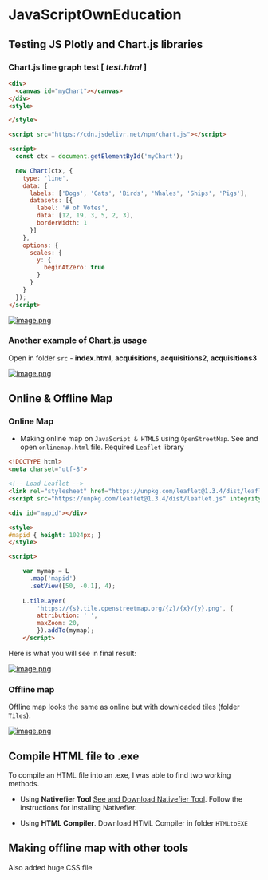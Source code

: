 # JavaScriptOwnEducation

## Testing JS Plotly and Chart.js libraries

### Chart.js line graph test [ *test.html* ]
  
  ```html
  <div>
    <canvas id="myChart"></canvas>
  </div>
  <style>

  </style>

  <script src="https://cdn.jsdelivr.net/npm/chart.js"></script>
  
  <script>
    const ctx = document.getElementById('myChart');
  
    new Chart(ctx, {
      type: 'line',
      data: {
        labels: ['Dogs', 'Cats', 'Birds', 'Whales', 'Ships', 'Pigs'],
        datasets: [{
          label: '# of Votes',
          data: [12, 19, 3, 5, 2, 3],
          borderWidth: 1
        }]
      },
      options: {
        scales: {
          y: {
            beginAtZero: true
          }
        }
      }
    });
  </script>
  ```
[![image.png](https://i.postimg.cc/XNr82gp3/image.png)](https://postimg.cc/QVr1C1Qn)

### Another example of Chart.js usage

Open in folder `src` - **index.html**, **acquisitions**, **acquisitions2**, **acquisitions3**  

[![image.png](https://i.postimg.cc/Gm1L9zZj/image.png)](https://postimg.cc/WhXLHmpD)

## Online & Offline Map 
### Online Map

- Making online map on `JavaScript & HTML5` using `OpenStreetMap`. See and open `onlinemap.html` file.
  Required `Leaflet` library
  
``` html
<!DOCTYPE html>
<meta charset="utf-8">

<!-- Load Leaflet -->
<link rel="stylesheet" href="https://unpkg.com/leaflet@1.3.4/dist/leaflet.css" integrity="sha512-puBpdR0798OZvTTbP4A8Ix/l+A4dHDD0DGqYW6RQ+9jxkRFclaxxQb/SJAWZfWAkuyeQUytO7+7N4QKrDh+drA==" crossorigin=""/>
<script src="https://unpkg.com/leaflet@1.3.4/dist/leaflet.js" integrity="sha512-nMMmRyTVoLYqjP9hrbed9S+FzjZHW5gY1TWCHA5ckwXZBadntCNs8kEqAWdrb9O7rxbCaA4lKTIWjDXZxflOcA==" crossorigin=""></script>

<div id="mapid"></div>

<style>
#mapid { height: 1024px; }
</style>

<script>

    var mymap = L
      .map('mapid')
      .setView([50, -0.1], 4);
    
    L.tileLayer(
        'https://{s}.tile.openstreetmap.org/{z}/{x}/{y}.png', {
        attribution: ' ',
        maxZoom: 20,
        }).addTo(mymap);
    </script>
```
Here is what you will see in final result:

[![image.png](https://i.postimg.cc/0j0ZgDBx/image.png)](https://postimg.cc/PvN1YpHF)

### Offline map

Offline map looks the same as online but with downloaded tiles (folder `Tiles`).

[![image.png](https://i.postimg.cc/MGyp1cbF/image.png)](https://postimg.cc/Y4C7HCP6)

## Compile HTML file to .exe

To compile an HTML file into an .exe, I was able to find two working methods.

- Using **Nativefier Tool** [See and Download Nativefier Tool](https://github.com/nativefier/nativefier). 
Follow the instructions for installing Nativefier.

- Using **HTML Compiler**. Download HTML Compiler in folder `HTMLtoEXE`

## Making offline map with other tools

Also added huge CSS file 
